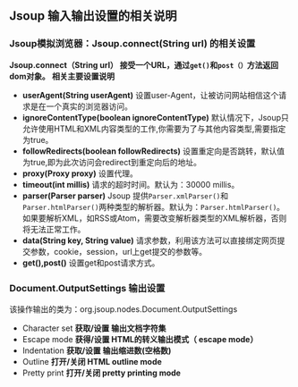 ## Jsoup 输入输出设置的相关说明

### Jsoup模拟浏览器：Jsoup.connect(String url) 的相关设置
**Jsoup.connect（String url） 接受一个URL，通过`get()`和`post（）`方法返回dom对象。**
**相关主要设置说明**
* **userAgent(String userAgent)**
设置user-Agent，让被访问网站相信这个请求是在一个真实的浏览器访问。
* **ignoreContentType(boolean ignoreContentType)**
默认情况下，Jsoup只允许使用HTML和XML内容类型的工作,你需要为了与其他内容类型,需要指定为true。
* **followRedirects(boolean followRedirects)**
设置重定向是否跳转，默认值为true,即为此次访问会redirect到重定向后的地址。
* **proxy(Proxy proxy)**
设置代理。
* **timeout(int millis)**
请求的超时时间。默认为：30000 millis。
* **parser(Parser parser)**
Jsoup 提供`Parser.xmlParser()`和`Parser.htmlParser()`两种类型的解析器。默认为：`Parser.htmlParser()`。如果要解析XML，如RSS或Atom，需要改变解析器类型的XML解析器，否则将无法正常工作。
* **data(String key, String value)**
请求参数，利用该方法可以直接绑定网页提交参数，cookie，session，url上get提交的参数等。
* **get(),post()**
设置get和post请求方式。


### Document.OutputSettings 输出设置  
该操作输出的类为：org.jsoup.nodes.Document.OutputSettings
* Character set
**获取/设置 输出文档字符集**
* Escape mode
**获得/设置  HTML的转义输出模式（ escape mode）**
* Indentation
**获取/设置 输出缩进数(空格数)**
* Outline
**打开/关闭 HTML outline mode**
* Pretty print
**打开/关闭  pretty printing mode**
